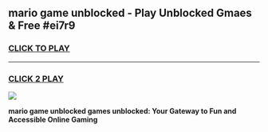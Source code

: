 
## mario game unblocked - Play Unblocked Gmaes & Free #ei7r9
<h3>
<a href="https://news.freeplayer.one?title=mario_game_unblocked&ref=26F">CLICK TO PLAY</a></h3>
<hr>

<h3>
<a href="https://news.freeplayer.one?title=mario_game_unblocked&ref=26F">CLICK 2 PLAY</a>
  
</h3>

<a href="https://news.freeplayer.one?title=mario_game_unblocked&ref=26F/"><img src="https://clearcache.store/games.png"></a>


**mario game unblocked games unblocked: Your Gateway to Fun and Accessible Online Gaming**
